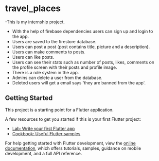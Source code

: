 # travel_places

-This is my internship project.


- With the help of firebase dependencies users can sign up and login to the app.
- Users are saved to the firestore database.
- Users can post a post (post contains title, picture and a description).
- Users can make comments to posts.
- Users can like posts.
- Users can see their stats such as number of posts, likes, comments on the profile screen with their posts and profile image.
- There is a role system in the app.
- Admins can delete a user from the database.
- Deleted users will get a email says 'they are banned from the app'.




## Getting Started

This project is a starting point for a Flutter application.

A few resources to get you started if this is your first Flutter project:

- [Lab: Write your first Flutter app](https://docs.flutter.dev/get-started/codelab)
- [Cookbook: Useful Flutter samples](https://docs.flutter.dev/cookbook)

For help getting started with Flutter development, view the
[online documentation](https://docs.flutter.dev/), which offers tutorials,
samples, guidance on mobile development, and a full API reference.
